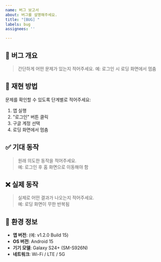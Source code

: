```yaml
---
name: 버그 보고서
about: 버그를 설명해주세요.
title: "[BUG] "
labels: bug
assignees: ''

---
```


## 📌 버그 개요
> 간단하게 어떤 문제가 있는지 적어주세요.
예: 로그인 시 로딩 화면에서 멈춤


## 🔁 재현 방법
문제를 확인할 수 있도록 단계별로 적어주세요:
1. 앱 실행
2. "로그인" 버튼 클릭
3. 구글 계정 선택
4. 로딩 화면에서 멈춤


## ✅ 기대 동작
> 원래 의도한 동작을 적어주세요.  
예: 로그인 후 홈 화면으로 이동해야 함


## ❌ 실제 동작
> 실제로 어떤 결과가 나오는지 적어주세요.  
예: 로딩 화면이 무한 반복됨


## 📱 환경 정보
- **앱 버전**: (예: v1.2.0 Build 15)
- **OS 버전**: Android 15
- **기기 모델**: Galaxy S24+ (SM-S926N)
- **네트워크**: Wi-Fi / LTE / 5G
